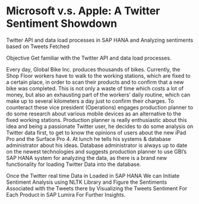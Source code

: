 # Microsoft v.s. Apple: A Twitter Sentiment Showdown


Twitter API and data load processes in SAP HANA and Analyzing sentiments based on Tweets Fetched

Objective
Get familiar with the Twitter API and data load processes.

Every day, Global Bike Inc. produces thousands of bikes. Currently, the Shop Floor workers have to walk to the working
stations, which are fixed to a certain place, in order to scan their products and to confirm that a new bike was completed.
This is not only a waste of time which costs a lot of money, but also an exhausting part of the workers’ daily routine,
which can make up to several kilometers a day just to confirm their charges. To counteract these vice president (Operations)
engages production planner to do some research about various mobile devices as an alternative to the fixed working stations.
Production planner is really enthusiastic about this idea and being a passionate Twitter user, he decides to do some analysis
on Twitter data first, to get to know the opinions of users about the new iPad Pro and the Surface Pro 4. At lunch he tells his
systems & database administrator about his ideas. Database administrator is always up to date on the newest technologies and 
suggests production planner to use GBI’s SAP HANA system for analyzing the data, as there is a brand new functionality for
loading Twitter Data into the database.

Once the Twitter real time Data in Loaded in SAP HANA 
We can Initiate Sentiment Analysis using NLTK Library and Figure the Sentiments Associated with the Tweets
there by Visualizing the Tweets Sentiment For Each Product in SAP Lumira For Further Insights.




